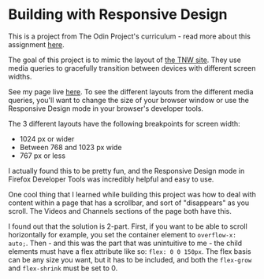 # Building with Responsive Design

This is a project from The Odin Project's curriculum - read more about this assignment [here](https://www.theodinproject.com/paths/full-stack-ruby-on-rails/courses/html-and-css/lessons/building-with-responsive-design).

The goal of this project is to mimic the layout of [the TNW site](https://thenextweb.com/). They use media queries to gracefully transition between devices with different screen widths.

See my page live [here](https://ubercj.github.io/tnw-mockup/). To see the different layouts from the different media queries, you'll want to change the size of your browser window or use the Responsive Design mode in your browser's developer tools.

The 3 different layouts have the following breakpoints for screen width:
* 1024 px or wider
* Between 768 and 1023 px wide
* 767 px or less

I actually found this to be pretty fun, and the Responsive Design mode in Firefox Developer Tools was incredibly helpful and easy to use.

One cool thing that I learned while building this project was how to deal with content within a page that has a scrollbar, and sort of "disappears" as you scroll. The Videos and Channels sections of the page both have this.

I found out that the solution is 2-part. First, if you want to be able to scroll horizontally for example, you set the container element to `overflow-x: auto;`. Then - and this was the part that was unintuitive to me - the child elements must have a flex attribute like so: `flex: 0 0 150px`. The flex basis can be any size you want, but it has to be included, and both the `flex-grow` and `flex-shrink` must be set to 0.
